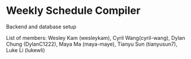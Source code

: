 # Weekly Schedule Compiler


Backend and database setup

List of members: Wesley Kam (wesleykam), Cyril Wang(cyril-wang), Dylan Chung (DylanC1222), Maya Ma (maya-maye), Tianyu Sun (tianyusun7), Luke Li (lukewli)
